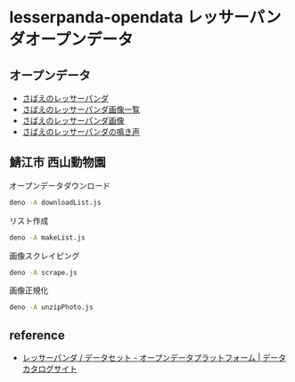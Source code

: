 # lesserpanda-opendata レッサーパンダオープンデータ

## オープンデータ

- [さばえのレッサーパンダ](data/lesserpanda_sabae.csv)
- [さばえのレッサーパンダ画像一覧](data/lesserpanda_sabae_photo.csv)
- [さばえのレッサーパンダ画像](img/)
- [さばえのレッサーパンダの鳴き声](sound/lesserpanda.mp3)

## 鯖江市 西山動物園

オープンデータダウンロード
```sh
deno -A downloadList.js
```

リスト作成
```sh
deno -A makeList.js
```

画像スクレイピング
```sh
deno -A scrape.js
```

画像正規化
```sh
deno -A unzipPhoto.js
```

## reference

- [レッサーパンダ / データセット - オープンデータプラットフォーム | データカタログサイト](https://ckan.odp.jig.jp/dataset/?q=%E3%83%AC%E3%83%83%E3%82%B5%E3%83%BC%E3%83%91%E3%83%B3%E3%83%80)

